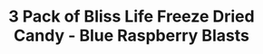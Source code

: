 ---
title:  3 Pack of Bliss Life Freeze Dried Candy - Blue Raspberry Blasts
name: 3 Pack of Bliss Life Freeze Dried Candy - Blue Raspberry Blasts
description: 3 Pack of Bliss Life Freeze Dried Candy - Blue Raspberry Blasts
price: $29.99
imageUrl: ["/assets/images/snackboxes/fd6/fd6-1.jpg", "/assets/images/snackboxes/fd6/fd6-2.jpg", "/assets/images/snackboxes/fd6/fd6-3.jpg", "/assets/images/snackboxes/fd6/fd6-4.jpg"]
tags: -product
imageAlt: "Variety sample pack of freeze dried candies"
link: "https://amzn.to/4cTDD7V"
---